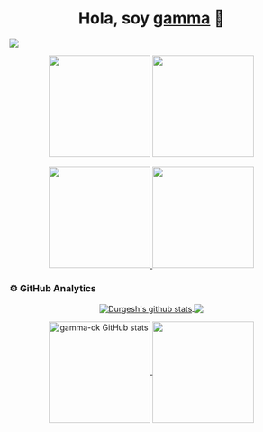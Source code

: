 <div align="center">
  <h1 align="center">Hola, soy <a href="https://github.com/gamma-ok" target="_blank">gamma</a> 👋</h1>
</div>

<img src="https://i.imgur.com/uZis8UC.jpeg">

<p align="center">
  <img height="180em" src="https://github-readme-stats.vercel.app/api?username=gamma-ok&show_icons=true&theme=radical" />
  <img height="180em" src="https://github-readme-stats.vercel.app/api/top-langs/?username=gamma-ok&layout=compact&theme=radical" />
</p>

<p align="center">
  <a href="https://github.com/ArisGuimera">
    <img height="180em" src="https://github-readme-stats-eight-theta.vercel.app/api?username=gamma-ok&show_icons=true&theme=algolia&include_all_commits=true&count_private=true"/>
    <img height="180em" src="https://github-readme-stats-eight-theta.vercel.app/api/top-langs/?username=gamma-ok&layout=compact&langs_count=8&theme=algolia"/>
  </a>
</p>

### ⚙️  GitHub Analytics

<p align="center">
  <a href="https://github.com/gamma-ok">
    <img align="center" src="https://github-readme-stats.vercel.app/api?username=gamma-ok&show_icons=true&include_all_commits=true&theme=buefy&hide_border=true" alt="Durgesh's github stats"/>
  </a>
  <a href="https://github.com/gamma-ok">
    <img align="center" src="https://github-readme-stats.vercel.app/api/top-langs/?username=gamma-ok&layout=compact&theme=buefy&hide_border=true"/>
  </a>
</p>

<p align="center">
  <a href="https://github.com/gamma-ok">
    <img align="center" height="180em" src="https://github-readme-stats-eight-theta.vercel.app/api?username=gamma-ok&show_icons=true&include_all_commits=true&count_private=true&theme=algolia&hide_border=true" alt="gamma-ok GitHub stats"/>
  </a>
  <a href="https://github.com/gamma-ok">
    <img align="center" height="180em" src="https://github-readme-stats-eight-theta.vercel.app/api/top-langs/?username=gamma-ok&layout=compact&langs_count=8&theme=algolia&hide_border=true"/>
  </a>
</p>
